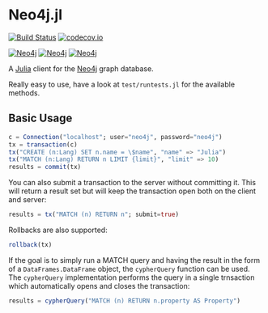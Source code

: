 # Neo4j.jl

[![Build Status](https://travis-ci.org/glesica/Neo4j.jl.svg?branch=master)](https://travis-ci.org/glesica/Neo4j.jl)
[![codecov.io](https://codecov.io/github/glesica/Neo4j.jl/coverage.svg?branch=master)](https://codecov.io/github/glesica/Neo4j.jl?branch=master)

[![Neo4j](http://pkg.julialang.org/badges/Neo4j_0.6.svg)](http://pkg.julialang.org/?pkg=Neo4j&ver=0.6)
[![Neo4j](http://pkg.julialang.org/badges/Neo4j_0.7.svg)](http://pkg.julialang.org/?pkg=Neo4j&ver=0.7)
[![Neo4j](http://pkg.julialang.org/badges/Neo4j_1.0.svg)](http://pkg.julialang.org/?pkg=Neo4j&ver=1.0)

A [Julia](http://julialang.org) client for the [Neo4j](http://neo4j.org) graph
database.

Really easy to use, have a look at ```test/runtests.jl``` for the available methods.

## Basic Usage

```julia
c = Connection("localhost"; user="neo4j", password="neo4j")
tx = transaction(c)
tx("CREATE (n:Lang) SET n.name = \$name", "name" => "Julia")
tx("MATCH (n:Lang) RETURN n LIMIT {limit}", "limit" => 10)
results = commit(tx)
```

You can also submit a transaction to the server without committing it. This
will return a result set but will keep the transaction open both on the client
and server:

```julia
results = tx("MATCH (n) RETURN n"; submit=true)
```

Rollbacks are also supported:

```julia
rollback(tx)
```

If the goal is to simply run a MATCH query and having the result in the form of a
`DataFrames.DataFrame` object, the `cypherQuery` function can be used.
The `cypherQuery` implementation performs the query in a single trnsaction which
automatically opens and closes the transaction:

```julia
results = cypherQuery("MATCH (n) RETURN n.property AS Property")
```
